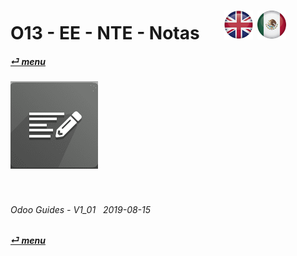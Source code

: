 # O13 - EE - NTE - Notas &nbsp;&nbsp;&nbsp;&nbsp; [![en-uk](/doc/img/flg/en-uk-flg-btn-sml.png)](/en-uk/o13/ee/nte/en-uk-o13-ee-nte-guides.md) [ ![es-mx](/doc/img/flg/es-mx-flg-btn-sml.png)](/es-mx/o13/ee/nte/es-mx-o13-ee-nte-guides.md)
#### [_&#x23CE; menu_](/en-uk/o13/ee/en-uk-o13-ee-guides-menu.md "Regresar al menú de EE")  
### ![nte](/doc/img/app/big/nte.png)
[ⱽ¹²³⁴⁵⁶⁷⁸⁹⁰⁻]: # (ⱽ¹²³⁴⁵⁶⁷⁸⁹⁰⁻)

<br>

###### Odoo Guides - V1_01 &nbsp; 2019-08-15  
**[_&#x23CE; menu_](/en-uk/o13/ee/en-uk-o13-ee-guides-menu.md)**  
